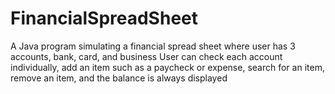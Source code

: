 # FinancialSpreadSheet
A Java program simulating a financial spread sheet where user has 3 accounts, bank, card, and business
User can check each account individually, add an item such as a paycheck or expense, search for an item, remove an item, and the balance is always displayed
